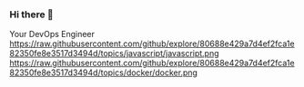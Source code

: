 ### Hi there 👋

Your DevOps Engineer
https://raw.githubusercontent.com/github/explore/80688e429a7d4ef2fca1e82350fe8e3517d3494d/topics/javascript/javascript.png
https://raw.githubusercontent.com/github/explore/80688e429a7d4ef2fca1e82350fe8e3517d3494d/topics/docker/docker.png
<!--
**wela-elman/wela-elman** is a ✨ _special_ ✨ repository because its `README.md` (this file) appears on your GitHub profile.

Here are some ideas to get you started:

- 🔭 I’m currently working on ...
- 🌱 I’m currently learning ...
- 👯 I’m looking to collaborate on ...
- 🤔 I’m looking for help with ...
- 💬 Ask me about ...
- 📫 How to reach me: ...
- 😄 Pronouns: ...
- ⚡ Fun fact: ...
-->
